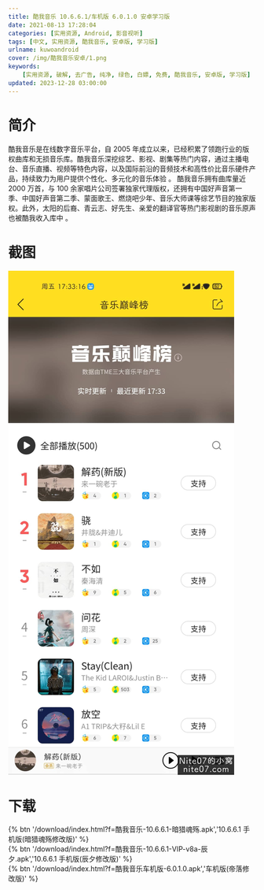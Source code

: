 ```yaml
---
title: 酷我音乐 10.6.6.1/车机版 6.0.1.0 安卓学习版
date: 2021-08-13 17:28:04
categories: [实用资源, Android, 影音视听]
tags: [中文, 实用资源, 酷我音乐, 安卓版, 学习版]
urlname: kuwoandroid
cover: /img/酷我音乐安卓/1.png
keywords:
    [实用资源, 破解, 去广告, 纯净, 绿色, 白嫖, 免费, 酷我音乐, 安卓版, 学习版]
updated: 2023-12-28 03:00:00
---
```


# 简介

酷我音乐是在线数字音乐平台，自 2005 年成立以来，已经积累了领跑行业的版权曲库和无损音乐库。酷我音乐深挖综艺、影视、剧集等热门内容，通过主播电台、音乐直播、视频等特色内容，以及国际前沿的音频技术和高性价比音乐硬件产品，持续致力为用户提供个性化、多元化的音乐体验 。
酷我音乐拥有曲库量近 2000 万首，与 100 余家唱片公司签署独家代理版权，还拥有中国好声音第一季、中国好声音第二季、蒙面歌王、燃烧吧少年、音乐大师课等综艺节目的独家版权。此外，太阳的后裔、青云志、好先生、亲爱的翻译官等热门影视剧的音乐原声也被酷我收入库中 。

# 截图

![](/img/酷我音乐安卓/2.jpg)

# 下载

{% btn '/download/index.html?f=酷我音乐-10.6.6.1-暗猎魂殇.apk','10.6.6.1 手机版(暗猎魂殇修改版)' %}
<br>
{% btn '/download/index.html?f=酷我音乐-10.6.6.1-VIP-v8a-辰夕.apk','10.6.6.1 手机版(辰夕修改版)' %}
<br>
{% btn '/download/index.html?f=酷我音乐车机版-6.0.1.0.apk','车机版(帝落修改版)' %}

